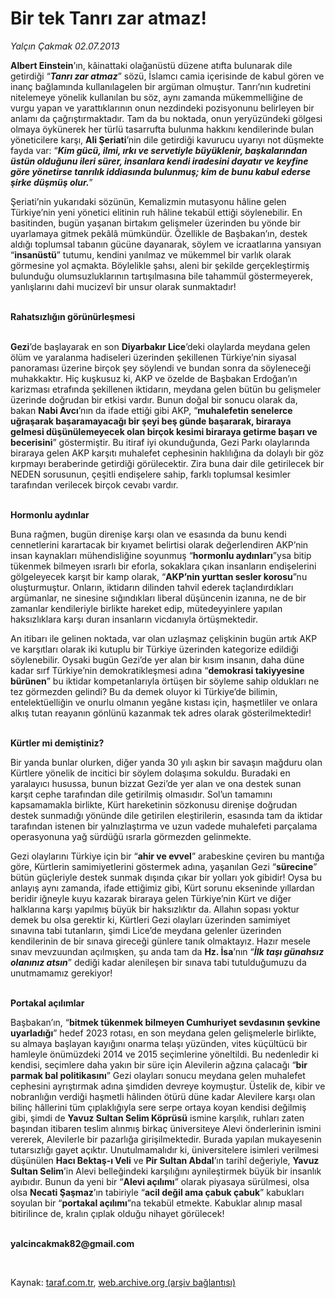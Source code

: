 # Bir tek Tanrı zar atmaz!

*Yalçın Çakmak 02.07.2013*

<div class="yazi"><p><b>Albert Einstein</b>’ın, kâinattaki olağanüstü düzene atıfta bulunarak dile getirdiği “<b><i>Tanrı zar atmaz</i></b>” sözü, İslamcı camia içerisinde de kabul gören ve inanç bağlamında kullanılagelen bir argüman olmuştur. Tanrı’nın kudretini nitelemeye yönelik kullanılan bu söz, aynı zamanda mükemmelliğine de vurgu yapan ve yarattıklarının onun nezdindeki pozisyonunu belirleyen bir anlamı da çağrıştırmaktadır. Tam da bu noktada, onun yeryüzündeki gölgesi olmaya öykünerek her türlü tasarrufta bulunma hakkını kendilerinde bulan yöneticilere karşı, <b>Ali Şeriati</b>’nin dile getirdiği kavurucu uyarıyı not düşmekte fayda var: “<b><i>Kim gücü, ilmi, ırkı ve servetiyle büyüklenir, başkalarından üstün olduğunu ileri sürer, insanlara kendi iradesini dayatır ve keyfine göre yönetirse tanrılık iddiasında bulunmuş; kim de bunu kabul ederse şirke düşmüş olur.</i></b>” </p>
<p>Şeriati’nin yukarıdaki sözünün, Kemalizmin mutasyonu hâline gelen Türkiye’nin yeni yönetici elitinin ruh hâline tekabül ettiği söylenebilir. En basitinden, bugün yaşanan birtakım gelişmeler üzerinden bu yönde bir uyarlamaya gitmek pekâlâ mümkündür. Özellikle de Başbakan’ın, destek aldığı toplumsal tabanın gücüne dayanarak, söylem ve icraatlarına yansıyan “<b>insanüstü</b>” tutumu, kendini yanılmaz ve mükemmel bir varlık olarak görmesine yol açmakta. Böylelikle şahsı, aleni bir şekilde gerçekleştirmiş bulunduğu olumsuzluklarının tartışılmasına bile tahammül göstermeyerek, yanlışlarını dahi mucizevî bir unsur olarak sunmaktadır!</p>
<p><b><br/>Rahatsızlığın görünürleşmesi</b></p>
<p><b><br/>Gezi</b>’de başlayarak en son <b>Diyarbakır Lice</b>’deki olaylarda meydana gelen ölüm ve yaralanma hadiseleri üzerinden şekillenen Türkiye’nin siyasal panoraması üzerine birçok şey söylendi ve bundan sonra da söyleneceği muhakkaktır. Hiç kuşkusuz ki, AKP ve özelde de Başbakan Erdoğan’ın karizması etrafında şekillenen iktidarın, meydana gelen bütün bu gelişmeler üzerinde doğrudan bir etkisi vardır. Bunun doğal bir sonucu olarak da, bakan <b>Nabi Avcı</b>’nın da ifade ettiği gibi AKP, “<b>muhalefetin senelerce uğraşarak başaramayacağı bir şeyi beş günde başararak, biraraya gelmesi düşünülemeyecek olan birçok kesimi biraraya getirme başarı ve becerisini</b>” göstermiştir. Bu itiraf iyi okunduğunda, Gezi Parkı olaylarında biraraya gelen AKP karşıtı muhalefet cephesinin haklılığına da dolaylı bir göz kırpmayı beraberinde getirdiği görülecektir. Zira buna dair dile getirilecek bir NEDEN sorusunun, çeşitli endişelere sahip, farklı toplumsal kesimler tarafından verilecek birçok cevabı vardır.</p>
<p><b><br/>Hormonlu aydınlar</b></p>
<p>Buna rağmen, bugün direnişe karşı olan ve esasında da bunu kendi cennetlerini karartacak bir kıyamet belirtisi olarak değerlendiren AKP’nin insan kaynakları mühendisliğine soyunmuş “<b>hormonlu aydınları</b>”ysa bitip tükenmek bilmeyen ısrarlı bir eforla, sokaklara çıkan insanların endişelerini gölgeleyecek karşıt bir kamp olarak, “<b>AKP’nin yurttan sesler korosu</b>”nu oluşturmuştur. Onların, iktidarın dilinden tahvil ederek taçlandırdıkları argümanlar, ne sinesine sığındıkları liberal düşüncenin izanına, ne de bir zamanlar kendileriyle birlikte hareket edip, mütedeyyinlere yapılan haksızlıklara karşı duran insanların vicdanıyla örtüşmektedir. </p>
<p>An itibarı ile gelinen noktada, var olan uzlaşmaz çelişkinin bugün artık AKP ve karşıtları olarak iki kutuplu bir Türkiye üzerinden kategorize edildiği söylenebilir. Oysaki bugün Gezi’de yer alan bir kısım insanın, daha düne kadar sırf Türkiye’nin demokratikleşmesi adına “<b>demokrasi takiyyesine bürünen</b>” bu iktidar kompetanlarıyla örtüşen bir söyleme sahip oldukları ne tez görmezden gelindi? Bu da demek oluyor ki Türkiye’de bilimin, entelektüelliğin ve onurlu olmanın yegâne kıstası için, haşmetliler ve onlara alkış tutan reayanın gönlünü kazanmak tek adres olarak gösterilmektedir!</p>
<p><b><br/>Kürtler mi demiştiniz?</b></p>
<p>Bir yanda bunlar olurken, diğer yanda 30 yılı aşkın bir savaşın mağduru olan Kürtlere yönelik de incitici bir söylem dolaşıma sokuldu. Buradaki en yaralayıcı husussa, bunun bizzat Gezi’de yer alan ve ona destek sunan karşıt cephe tarafından dile getirilmiş olmasıdır. Sol’un tamamını kapsamamakla birlikte, Kürt hareketinin sözkonusu direnişe doğrudan destek sunmadığı yönünde dile getirilen eleştirilerin, esasında tam da iktidar tarafından istenen bir yalnızlaştırma ve uzun vadede muhalefeti parçalama operasyonuna yağ sürdüğü ısrarla görmezden gelinmekte. </p>
<p>Gezi olaylarını Türkiye için bir “<b>ahir ve evvel</b>” arabeskine çeviren bu mantığa göre, Kürtlerin samimiyetlerini göstermek adına, yaşanılan Gezi “<b>sürecine</b>” bütün güçleriyle destek sunmak dışında çıkar bir yolları yok gibidir! Oysa bu anlayış aynı zamanda, ifade ettiğimiz gibi, Kürt sorunu ekseninde yıllardan beridir iğneyle kuyu kazarak biraraya gelen Türkiye’nin Kürt ve diğer halklarına karşı yapılmış büyük bir haksızlıktır da. Allahın sopası yoktur demek bu olsa gerektir ki, Kürtleri Gezi olayları üzerinden samimiyet sınavına tabi tutanların, şimdi Lice’de meydana gelenler üzerinden kendilerinin de bir sınava gireceği günlere tanık olmaktayız. Hazır mesele sınav mevzuundan açılmışken, şu anda tam da <b>Hz. İsa</b>’nın “<b><i>İlk taşı günahsız olanınız atsın</i></b>” dediği kadar alenileşen bir sınava tabi tutulduğumuzu da unutmamamız gerekiyor!</p>
<p><b><br/>Portakal açılımlar</b></p>
<p>Başbakan’ın, “<b>bitmek tükenmek bilmeyen Cumhuriyet sevdasının şevkine uyarladığı</b>” hedef 2023 rotası, en son meydana gelen gelişmelerle birlikte, su almaya başlayan kayığını onarma telaşı yüzünden, vites küçültücü bir hamleyle önümüzdeki 2014 ve 2015 seçimlerine yöneltildi. Bu nedenledir ki kendisi, seçimlere daha yakın bir süre için Alevilerin ağzına çalacağı “<b>bir parmak bal politikasını</b>” Gezi olayları sonucu meydana gelen muhalefet cephesini ayrıştırmak adına şimdiden devreye koymuştur. Üstelik de, kibir ve nobranlığın verdiği haşmetli hâlinden ötürü düne kadar Alevilere karşı olan bilinç hâllerini tüm çıplaklığıyla sere serpe ortaya koyan kendisi değilmiş gibi, şimdi de <b>Yavuz Sultan Selim Köprüsü</b> ismine karşılık, ruhları zaten başından itibaren teslim alınmış birkaç üniversiteye Alevi önderlerinin ismini vererek, Alevilerle bir pazarlığa girişilmektedir. Burada yapılan mukayesenin tutarsızlığı gayet açıktır. Unutulmamalıdır ki, üniversitelere isimleri verilmesi düşünülen <b>Hacı Bektaş-ı Veli</b> ve <b>Pir Sultan Abdal</b>’ın tarihî değeriyle, <b>Yavuz Sultan Selim</b>’in Alevi belleğindeki karşılığını aynileştirmek büyük bir insanlık ayıbıdır. Bunun da yeni bir “<b>Alevi açılımı</b>” olarak piyasaya sürülmesi, olsa olsa <b>Necati Şaşmaz</b>’ın tabiriyle “<b>acil değil ama çabuk çabuk</b>” kabukları soyulan bir “<b>portakal açılımı</b>”na tekabül etmekte. Kabuklar alınıp masal bitirilince de, kralın çıplak olduğu nihayet görülecek!</p><b>
<p><br/>yalcincakmak82@gmail.com</p>
<p></p></b> 
</div>

Kaynak: [taraf.com.tr](http://www.taraf.com.tr:80/yalcin-cakmak/makale-bir-tek-tanri-zar-atmaz.htm), [web.archive.org (arşiv bağlantısı)](http://web.archive.org/web/20130705014059/http://www.taraf.com.tr:80/yalcin-cakmak/makale-bir-tek-tanri-zar-atmaz.htm)
